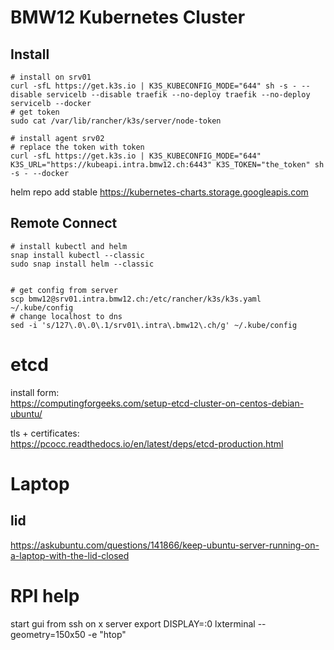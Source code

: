 # BMW12 Kubernetes Cluster


## Install
```shell script
# install on srv01
curl -sfL https://get.k3s.io | K3S_KUBECONFIG_MODE="644" sh -s - --disable servicelb --disable traefik --no-deploy traefik --no-deploy servicelb --docker
# get token
sudo cat /var/lib/rancher/k3s/server/node-token  

# install agent srv02
# replace the token with token
curl -sfL https://get.k3s.io | K3S_KUBECONFIG_MODE="644" K3S_URL="https://kubeapi.intra.bmw12.ch:6443" K3S_TOKEN="the_token" sh -s - --docker
```

helm repo add stable https://kubernetes-charts.storage.googleapis.com

## Remote Connect
```shell script
# install kubectl and helm
snap install kubectl --classic 
sudo snap install helm --classic


# get config from server
scp bmw12@srv01.intra.bmw12.ch:/etc/rancher/k3s/k3s.yaml ~/.kube/config
# change localhost to dns
sed -i 's/127\.0\.0\.1/srv01\.intra\.bmw12\.ch/g' ~/.kube/config
```

# etcd
install form:  
https://computingforgeeks.com/setup-etcd-cluster-on-centos-debian-ubuntu/

tls + certificates:  
https://pcocc.readthedocs.io/en/latest/deps/etcd-production.html

# Laptop
## lid
https://askubuntu.com/questions/141866/keep-ubuntu-server-running-on-a-laptop-with-the-lid-closed




# RPI help

start gui from ssh on x server
export DISPLAY=:0
 lxterminal --geometry=150x50 -e "htop"
